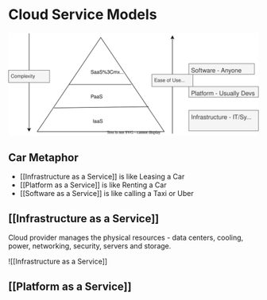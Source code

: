 # Cloud Service Models

![Cloud Service Diagram](../../assets/images/cloud-service-models.svg)

## Car Metaphor

- [[Infrastructure as a Service]] is like Leasing a Car
- [[Platform as a Service]] is like Renting a Car
- [[Software as a Service]] is like calling a Taxi or Uber

## [[Infrastructure as a Service]]

Cloud provider manages the physical resources - data centers, cooling, power, networking, security, servers and storage.

![[Infrastructure as a Service]]

## [[Platform as a Service]]
